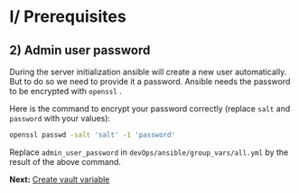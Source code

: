 # I/ Prerequisites
## 2) Admin user password

During the server initialization ansible will create a new user automatically. But to do so we need to provide it a password. Ansible needs the password to be encrypted with `openssl` .

Here is the command to encrypt your password correctly (replace `salt` and `password` with your values): 

```bash
openssl passwd -salt 'salt' -1 'password'
```

Replace `admin_user_password` in `devOps/ansible/group_vars/all.yml` by the result of the above command.

<b>Next:</b> [Create vault variable](ansible-vault.md)